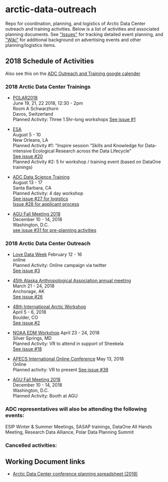 # arctic-data-outreach
Repo for coordination, planning, and logistics of Arctic Data Center outreach and training activities. Below is a list of activities and associated planning documents. See ["Issues"](https://github.com/NCEAS/arctic-data-outreach/issues) for tracking detailed event planning, and ["Wiki"](https://github.com/NCEAS/arctic-data-outreach/wiki) for additional background on advertising events and other planning/logistics items.

## 2018 Schedule of Activities
Also see this on the [ADC Outreach and Training google calender](https://calendar.google.com/calendar/embed?src=nceas.ucsb.edu_q8ada07hlliumm1ejcugpo89m8%40group.calendar.google.com&ctz=America%2FLos_Angeles)

### 2018 Arctic Data Center Trainings


* [POLAR2018](https://www.polar2018.org/)  
June 19, 21, 22 2018, 12:30 - 2pm  
Room A Schwarzhorn   
Davos, Switzerland   
Planned Activity: Three 1.5hr-long workshops
[See issue #1](https://github.com/NCEAS/arctic-data-outreach/issues/1)  

* [ESA](https://esa.org/neworleans/)  
August 5 - 10  
New Orleans, LA  
Planned Activity #1: "Inspire session "Skills and Knowledge for Data-intensive Ecological Research across the Data Lifecycle"     
[See issue #20](https://github.com/NCEAS/arctic-data-outreach/issues/20)  
Planned Activity #2: 5 hr workshop / training event (based on DataOne trainings)    

* [ADC Data Science Training](https://arcticdata.io/2018-data-science-training-for-arctic-researchers/)  
August 13 - 17  
Santa Barbara, CA  
Planned Activity: 4 day workshop  
[See issue #27 for logistics](https://github.com/NCEAS/arctic-data-outreach/issues/27)  
[Issue #28 for applicant process](https://github.com/NCEAS/arctic-data-outreach/issues/28)  

* [AGU Fall Meeting 2018](https://fallmeeting.agu.org/2017/future-meetings/)  
December 10 - 14, 2018  
Washington, D.C.  
[see issue #31 for pre-planning activities](https://github.com/NCEAS/arctic-data-outreach/issues/31)

### 2018 Arctic Data Center Outreach
* [Love Data Week](http://lovedataweek.org/2018-home/) 
February 12 - 16  
online  
Planned Activity: Online campaign via twitter  
[See issue #3](https://github.com/NCEAS/arctic-data-outreach/issues/3)

* [45th Alaska Anthropological Association annual meeting](https://www.alaskaanthropology.org/annual-meeting/)  
March 21 - 24, 2018  
Anchorage, AK  
[See issue #26](https://github.com/NCEAS/arctic-data-outreach/issues/26)  

* [48th International Arctic Workshop](http://instaar.colorado.edu/meetings/AW2018/about/index.html)  
April 5 - 6, 2018  
Boulder, CO  
[See issue #2](https://github.com/NCEAS/arctic-data-outreach/issues/2)  

* [NOAA EDM Workshop](https://edmw2018.sched.com/) 
April 23 - 24, 2018  
Silver Springs, MD   
Planned Activity: VR to attend in support of Sheekela  
[See issue #18](https://github.com/NCEAS/arctic-data-outreach/issues/18)  

* [APECS International Online Conference](https://www.apecs.is/events/upcoming-event-highlights/apecs-online-conference-2018.html)
May 13, 2018  
Online  
Planned activity: VR to present
[See issue #39](https://github.com/NCEAS/arctic-data-outreach/issues/39)

* [AGU Fall Meeting 2018](https://fallmeeting.agu.org/2017/future-meetings/)  
December 10 - 14, 2018  
Washington, D.C.  
Planned Activity: Booth at AGU  

### ADC representatives will also be attending the following events:
ESIP Winter & Summer Meetings, SASAP trainings, DataOne All Hands Meeting, Research Data Alliance, Polar Data Planning Summit

### Cancelled activities:


## Working Document links
* [Arctic Data Center conference planning spreadsheet (2018)](https://docs.google.com/spreadsheets/d/1OiSIzkVsPvorFo9G_ZFqf7EVdYY0vDKd7o9S4_O0XGs/edit?pli=1#gid=812369282)

